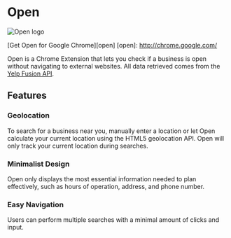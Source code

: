 # Open

![Open logo](http://res.cloudinary.com/liuffy/image/upload/c_scale,q_100,w_128/v1487453773/open_cursive_d0zsgn.png)

[Get Open for Google Chrome][open]
[open]: http://chrome.google.com/

Open is a Chrome Extension that lets you check if a business is open without navigating to external websites. All data retrieved comes from the [Yelp Fusion API](https://www.yelp.com/developers).

## Features

### Geolocation
To search for a business near you, manually enter a location or let Open calculate your current location using the HTML5 geolocation API. Open will only track your current location during searches.  

### Minimalist Design
Open only displays the most essential information needed to plan effectively, such as hours of operation, address, and phone number.

### Easy Navigation
Users can perform multiple searches with a minimal amount of clicks and input.




